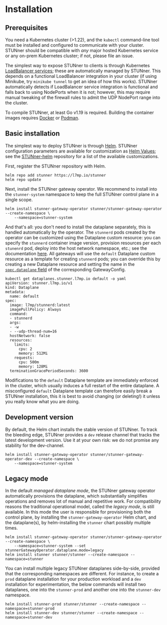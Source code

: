 # Installation

## Prerequisites

You need a Kubernetes cluster (>1.22), and the `kubectl` command-line tool must be installed and configured to communicate with your cluster. STUNner should be compatible with *any* major hosted Kubernetes service or any on-prem Kubernetes cluster; if not, please file an issue.

The simplest way to expose STUNner to clients is through Kubernetes [LoadBalancer services](https://kubernetes.io/docs/tasks/access-application-cluster/create-external-load-balancer); these are automatically managed by STUNner. This depends on a functional LoadBalancer integration in your cluster (if using Minikube, try `minikube tunnel` to get an idea of how this works). STUNner automatically detects if LoadBalancer service integration is functional and falls back to using NodePorts when it is not; however, this may require manual tweaking of the firewall rules to admit the UDP NodePort range into the cluster.

To compile STUNner, at least Go v1.19 is required. Building the container images requires [Docker](https://docker.io) or [Podman](https://podman.io).

## Basic installation

The simplest way to deploy STUNner is through [Helm](https://helm.sh). STUNner configuration parameters are available for customization as [Helm Values](https://helm.sh/docs/chart_template_guide/values_files); see the [STUNner-helm](https://github.com/l7mp/stunner-helm) repository for a list of the available customizations.

First, register the STUNner repository with Helm.

```console
helm repo add stunner https://l7mp.io/stunner
helm repo update
```

Next, install the STUNner gateway operator. We recommend to install into the `stunner-system` namespace to keep the full STUNner control plane in a single scope.

```console
helm install stunner-gateway-operator stunner/stunner-gateway-operator --create-namespace \
    --namespace=stunner-system
```

And that's all: you don't need to install the dataplane separately, this is handled automatically by the operator. The `stunnerd` pods created by the operator can be customized using the Dataplane custom resource: you can specify the `stunnerd` container image version, provision resources per each `stunenrd` pod, deploy into the host network namespace, etc.; see the documentation [here](https://pkg.go.dev/github.com/l7mp/stunner-gateway-operator/api/v1alpha1#DataplaneSpec). All gateways will use the `default` Dataplane custom resource as a template for creating `stunnerd` pods; you can override this by creating a new Dataplane resource and setting the name in the [`spec.dataplane` field](https://pkg.go.dev/github.com/l7mp/stunner-gateway-operator@v0.15.2/api/v1alpha1#GatewayConfigSpec) of the corresponding GatewayConfig.

```console
kubectl get dataplanes.stunner.l7mp.io default -o yaml
apiVersion: stunner.l7mp.io/v1
kind: Dataplane
metadata:
  name: default
spec:
  image: l7mp/stunnerd:latest
  imagePullPolicy: Always
  command:
  - stunnerd
  args:
  - -w
  - --udp-thread-num=16
  hostNetwork: false
  resources:
    limits:
      cpu: 2
      memory: 512Mi
    requests:
      cpu: 500m
      memory: 128Mi
  terminationGracePeriodSeconds: 3600
```

Modifications to the `default` Dataplane template are immediately enforced in the cluster, which usually induces a full restart of the entire dataplane. A misconfigured `default` Dataplane template can therefore easily break a STUNner installation, this it is best to avoid changing (or deleting!) it unless you really know what you are doing.

## Development version

By default, the Helm chart installs the stable version of STUNner. To track the bleeding edge, STUNner provides a `dev` release channel that tracks the latest development version. Use it at your own risk: we do not promise any stability for the dev-channel.

```console
helm install stunner-gateway-operator stunner/stunner-gateway-operator-dev --create-namespace \
    --namespace=stunner-system
```

## Legacy mode

In the default *managed dataplane mode*, the STUNner gateway operator automatically provisions the dataplane, which substantially simplifies operations and removes lot of manual and repetitive work. For compatibility reasons the traditional operational model, called the *legacy mode*, is still available. In this mode the user is responsible for provisioning both the control plane, by installing the `stunner-gateway-operator` Helm chart, and the dataplane(s), by helm-installing the `stunner` chart possibly multiple times.

```console
helm install stunner-gateway-operator stunner/stunner-gateway-operator --create-namespace \
    --namespace=stunner-system --set stunnerGatewayOperator.dataplane.mode=legacy
helm install stunner stunner/stunner --create-namespace --namespace=stunner
```

You can install multiple legacy STUNner dataplanes side-by-side, provided that the corresponding namespaces are different. For instance, to create a `prod` dataplane installation for your production workload and a `dev` installation for experimentation, the below commands will install two dataplanes, one into the `stunner-prod` and another one into the `stunner-dev` namespace.

```console
helm install stunner-prod stunner/stunner --create-namespace --namespace=stunner-prod
helm install stunner-dev stunner/stunner --create-namespace --namespace=stunner-dev
```
